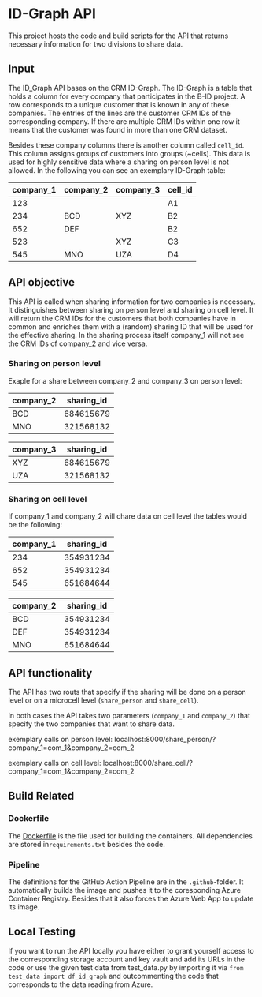 # ID-Graph API
This project hosts the code and build scripts for the API that returns necessary 
information for two divisions to share data.

## Input
The ID_Graph API bases on the CRM ID-Graph. The ID-Graph is a table that holds 
a column for every company that participates in the B-ID project. A row 
corresponds to a unique customer that is known in any of these companies. The 
entries of the lines are the customer CRM IDs of the corresponding company. If there are multiple CRM IDs within one row it means that the customer was found
in more than one CRM dataset.

Besides these company columns there is another column called `cell_id`. This
column assigns groups of customers into groups (~cells). This data is used for
highly sensitive data where a sharing on person level is not allowed.
In the following you can see an exemplary ID-Graph table:

company_1 | company_2 | company_3 | cell_id 
--- | --- | --- | --- 
123 |  |  | A1
234| BCD | XYZ | B2
652| DEF |  | B2
523|  | XYZ | C3
545| MNO | UZA | D4

## API objective
This API is called when sharing information for two companies is necessary. It 
distinguishes between sharing on person level and sharing on cell level. It will
return the CRM IDs for the customers that both companies have in common and
enriches them with a (random) sharing ID that will be used for the effective sharing. In the sharing process itself company_1 will not see the CRM IDs of company_2 and
vice versa.

### Sharing on person level

Exaple for a share between company_2 and company_3 on person level:

company_2 | sharing_id 
--- | --- 
BCD | 684615679
MNO | 321568132

company_3 | sharing_id 
--- | --- 
XYZ | 684615679
UZA | 321568132

### Sharing on cell level

If company_1 and company_2 will chare data on cell level the tables would be the
following:

company_1 | sharing_id 
--- | --- 
234| 354931234
652| 354931234
545| 651684644

company_2 | sharing_id 
--- | --- 
BCD | 354931234
DEF | 354931234
MNO | 651684644


## API functionality
The API has two routs that specify if the sharing will be done on a person level 
or on a microcell level (`share_person` and `share_cell`).

In both cases the API takes two parameters (`company_1` and `company_2`) that specify the two companies that 
want to share data.

exemplary calls on person level:
localhost:8000/share_person/?company_1=com_1&company_2=com_2

exemplary calls on cell level:
localhost:8000/share_cell/?company_1=com_1&company_2=com_2



## Build Related
### Dockerfile
The [Dockerfile](./Dockerfile) is the file used for building the containers. All
dependencies are stored in`requirements.txt` besides the code.

### Pipeline
The definitions for the GitHub Action Pipeline are in the `.github`-folder. It
automatically builds the image and pushes it to the coresponding Azure Container
Registry. Besides that it also forces the Azure Web App to update its image.


## Local Testing

If you want to run the API locally you have either to grant yourself access to 
the corresponding storage account and key vault and add its URLs in the code or 
use the given test data from test_data.py by importing it via 
`from test_data import df_id_graph` and outcommenting the code that corresponds
to the data reading from Azure.
